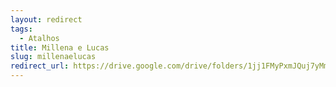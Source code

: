 ```yaml
---
layout: redirect
tags:
  - Atalhos
title: Millena e Lucas
slug: millenaelucas
redirect_url: https://drive.google.com/drive/folders/1jj1FMyPxmJQuj7yMm5e5kqvGghW2L-NQ?usp=drive_link
---
```


